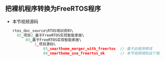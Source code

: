 ## 把裸机程序转换为FreeRTOS程序

* 本节视频源码

  ```c
  rtos_doc_source\RTOS培训资料\
  	02_项目2_基于FreeRTOS实现智能家居\
  		03_基于FreeRTOS实现智能家居\
  			1_项目源码\
      			03_smarthome_merger_with_freertos  // 基于此程序修改
  				04_smarthome_use_freertos_ok       // 本节视频得到这个程序
  ```

  

